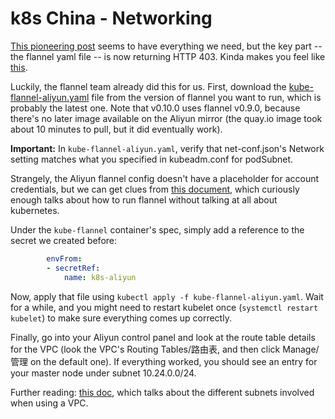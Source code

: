 # k8s China - Networking

[This pioneering post](https://www.alibabacloud.com/forum/read-830) seems to have everything we need, but the key part -- the flannel yaml file -- is now returning HTTP 403. Kinda makes you feel like [this](https://xkcd.com/979/).

Luckily, the flannel team already did this for us. First, download the [kube-flannel-aliyun.yaml](https://github.com/coreos/flannel/blob/v0.10.0/Documentation/kube-flannel-aliyun.yml) file from the version of flannel you want to run, which is probably the latest one. Note that v0.10.0 uses flannel v0.9.0, because there's no later image available on the Aliyun mirror (the quay.io image took about 10 minutes to pull, but it did eventually work).

**Important:** In `kube-flannel-aliyun.yaml`, verify that net-conf.json's Network setting matches what you specified in kubeadm.conf for podSubnet.

Strangely, the Aliyun flannel config doesn't have a placeholder for account credentials, but we can get clues from [this document](https://coreos.com/flannel/docs/latest/alicloud-vpc-backend.html), which curiously enough talks about how to run flannel without talking at all about kubernetes.

Under the `kube-flannel` container's spec, simply add a reference to the secret we created before:

```yaml
        envFrom:
        - secretRef:
            name: k8s-aliyun
```

Now, apply that file using `kubectl apply -f kube-flannel-aliyun.yaml`. Wait for a while, and you might need to restart kubelet once (`systemctl restart kubelet`) to make sure everything comes up correctly.

Finally, go into your Aliyun control panel and look at the route table details for the VPC (look the VPC's Routing Tables/路由表, and then click Manage/管理 on the default one). If everything worked, you should see an entry for your master node under subnet 10.24.0.0/24.

Further reading: [this doc](https://www.alibabacloud.com/help/doc-detail/64530.htm?spm=a2c63.p38356.b99.82.71a356aa6GlXQ1), which talks about the different subnets involved when using a VPC.

